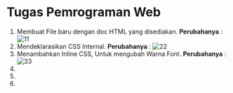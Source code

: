 # Tugas Pemrograman Web

1. Membuat File baru dengan doc HTML yang disediakan. **Perubahanya** :
![11](https://user-images.githubusercontent.com/56239989/113124116-64670480-923f-11eb-84c7-36136f2c85d9.jpg)
2. Mendeklarasikan CSS Internal. **Perubahanya** :
![22](https://user-images.githubusercontent.com/56239989/113124128-6630c800-923f-11eb-8251-2ce31a1351c7.jpg)
3. Menambahkan Inline CSS, Untuk mengubah Warna Font. **Perubahanya** :
![33](https://user-images.githubusercontent.com/56239989/113124534-cde71300-923f-11eb-9f71-d2de3fe9ab1b.jpg)
4. 
5. 
6. 

